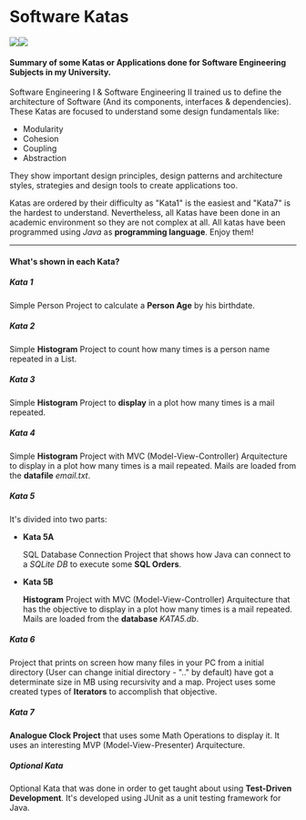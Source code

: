 # Software Katas

<img src="https://img.shields.io/badge/license-MIT-green.svg" /><img src="https://img.shields.io/badge/version-1.0-red.svg" />

#### Summary of some Katas or Applications done for Software Engineering Subjects in my University.

Software Engineering I & Software Engineering II trained us to define the architecture of Software (And its components, interfaces & dependencies). These Katas are focused to understand some design fundamentals like:

- Modularity
- Cohesion
- Coupling
- Abstraction

They show important design principles, design patterns and architecture styles, strategies and design tools to create applications too.

Katas are ordered by their difficulty as "Kata1" is the easiest and "Kata7" is the hardest to understand. Nevertheless, all Katas have been done in an academic environment so they are not complex at all. All katas have been programmed using *Java* as **programming language**. Enjoy them!

***

#### What's shown in each Kata?

##### Kata 1

Simple Person Project to calculate a **Person Age** by his birthdate.

##### Kata 2

Simple **Histogram** Project to count how many times is a person name repeated in a List.

##### Kata 3

Simple **Histogram** Project to **display** in a plot how many times is a mail repeated.

##### Kata 4

Simple **Histogram** Project with MVC (Model-View-Controller) Arquitecture to display in a plot how many times is a mail repeated. Mails are loaded from the **datafile** *email.txt*.

##### Kata 5

It's divided into two parts:

- **Kata 5A**

  SQL Database Connection Project that shows how Java can connect to a *SQLite DB* to execute some **SQL Orders**.

- **Kata 5B**

  **Histogram** Project with MVC (Model-View-Controller) Arquitecture that has the objective to display in a plot how many times is a mail repeated. Mails are loaded from the **database** *KATA5.db*.

##### Kata 6

Project that prints on screen how many files in your PC from a initial directory (User can change initial directory - ".." by default) have got a determinate size in MB using recursivity and a map. Project uses some created types of **Iterators** to accomplish that objective.

##### Kata 7

**Analogue Clock Project** that uses some Math Operations to display it. It uses an interesting MVP (Model-View-Presenter) Arquitecture.

##### Optional Kata

Optional Kata that was done in order to get taught about using **Test-Driven Development**. It's developed using JUnit as a unit testing framework for Java.